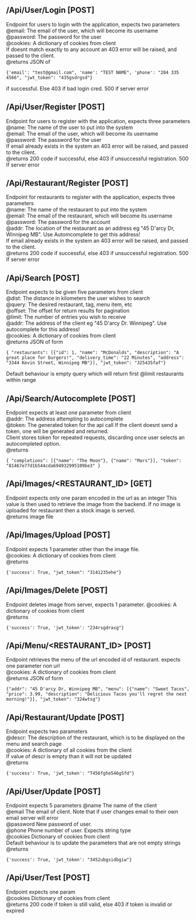 ## /Api/User/Login [POST]

Endpoint for users to login with the application, expects two parameters \
@email:       The email of the user, which will become its username\
@password:    The password for the user \
@cookies:     A dictionary of cookies from client\
If doesnt match exactly to any account an 403 error will be raised, and passed to the client. \
@returns JSON of 
```
{'email': "test@gmail.com", 'name': "TEST NAME", 'phone': "204 335 4566", "jwt_token": "435gsdrgsd"} 
``` 
if successful. Else 403 if bad login cred. 500 if server error

## /Api/User/Register [POST]

Endpoint for users to register with the application, expects three parameters \
@name:        The name of the user to put into the system \
@email:       The email of the user, which will become its username \
@password:    The password for the user \
If email already exists in the system an 403 error will be raised, and passed to the client.\
@returns 200 code if successful, else 403 if unsuccessful registration. 500 If server error

## /Api/Restaurant/Register [POST]

Endpoint for restaurants to register with the application, expects three parameters \
@name:        The name of the restaurant to put into the system \
@email:       The email of the restaurant, which will become its username \
@password:    The password for the account \
@addr:        The location of the restaurant as an address eg "45 D'arcy Dr, Winnipeg MB". Use Automcomplete to get this address!\
If email already exists in the system an 403 error will be raised, and passed to the client.\
@returns 200 code if successful, else 403 if unsuccessful registration. 500 If server error

## /Api/Search [POST]

Endpoint expects to be given five parameters from client \
@dist:     The distance in kilometers the user wishes to search \
@query:    The desired restaurant, tag, menu item, etc \
@offset:   The offset for return results for pagination \
@limit:    The number of entries you wish to receive \
@addr:     The address of the client eg "45 D'arcy Dr. Winnipeg". Use autocomplete for this address!\
@cookies:  A dictionary of cookies from client\
@returns JSON of form
``` 
{ "restaurants": [{"id": 1, "name": "McDonalds", "description": "A great place for burgers!", "delivery_time": "22 Minutes", "address": "3344 Kevin Street, Winnipeg MB"}], "jwt_token": "325435faf"}
```
Default behaviour is empty query which will return first @limit restaurants within range

## /Api/Search/Autocomplete [POST]
Endpoint expects at least one parameter from client \
@addr:    The address attempting to autocomplete  
@token:   The generated token for the api call If the client doesnt send a token, one will be generated and returned.\
Client stores token for repeated requests, discarding once user selects an autocompleted option. \
@returns 
```
{ "completions": [{"name": "The Moon"}, {"name": "Mars"}], "token": "81467e77d1b544cda694932995109be3" }
```

## /Api/Images/<RESTAURANT_ID> [GET]
Endpoint expects only one param encoded in the url as an integer
This value is then used to retrieve the image from the backend. If no image
is uploaded for restaurant then a stock image is served.\
@returns image file


## /Api/Images/Upload [POST]
Endpoint expects 1 parameter other than the image file.\
@cookies:     A dictionary of cookies from client\
@returns
```
{'success': True, "jwt_token": "3141235ehe"}
```

## /Api/Images/Delete [POST]
Endpoint deletes image from server, expects 1 parameter.
@cookies:     A dictionary of cookies from client\
@returns
```
{'success': True, 'jwt_token': "234rsgdrasg"}
```

## /Api/Menu/<RESTAURANT_ID> [POST]
Endpoint retrieves the menu of the url encoded id of restaurant. expects one parameter non url\
@cookies:     A dictionary of cookies from client\
@returns JSON of form
```
{"addr": "45 D'arcy Dr, Winnipeg MB", "menu": [{"name": "Sweet Tacos", "price": 3.99, "description": "Delicious Tacos you'll regret the next morning!"}], "jwt_token": "324wtsg"}
```

## /Api/Restaurant/Update [POST]
Endpoint expects two parameters \
@descr:    The description of the restaurant, which is to be displayed on the menu and search page\
@cookies:  A dictionary of all cookies from the client \
If value of descr is empty than it will not be updated\
@returns 
```
{'success': True, 'jwt_token': "T456fghe546g5fd"}
```

## /Api/User/Update [POST]
Endpoint expects 5 parameters
@name     The name of the client\
@email    The email of client. Note that if user changes email to their own email server will error\
@password New password of user. \
@phone    Phone number of user. Expects string type\
@cookies  Dictionary of cookies from client\
Default behaviour is to update the parameters that are not empty strings\
@returns
```
{'success': True, 'jwt_token': "3452ubgsidbgiw"}
```

## /Api/User/Test [POST]
Endpoint expects one param\
@cookies    Dictionary of cookies from client\
@returns  200 code if token is still valid, else 403 if token is invalid or expired
